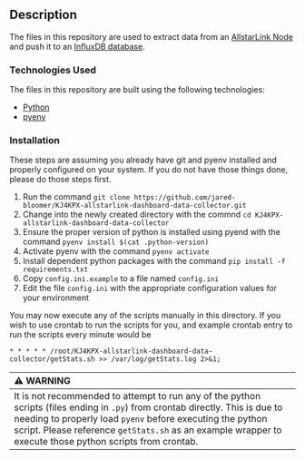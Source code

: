 ## Description

The files in this repository are used to extract data from an [AllstarLink Node](https://allstarlink.org/) and push it to an [InfluxDB database](https://www.influxdata.com/lp/influxdb-database/?msclkid=9d29bdfb600c1cd23b32d81038793c04).

### Technologies Used

The files in this repository are built using the following technologies:

* [Python](https://www.python.org/)
* [pyenv](https://github.com/pyenv/pyenv)

### Installation

These steps are assuming you already have git and pyenv installed and properly configured on your system. If you do not have those things done, please do those steps first. 

1. Run the command `git clone https://github.com/jared-bloomer/KJ4KPX-allstarlink-dashboard-data-collector.git`
2. Change into the newly created directory with the commnd `cd KJ4KPX-allstarlink-dashboard-data-collector`
3. Ensure the proper version of python is installed using pyend with the command `pyenv install $(cat .python-version)`
4. Activate pyenv with the command `pyenv activate`
5. Install dependent python packages with the command `pip install -f requirements.txt`
6. Copy `config.ini.example` to a file named `config.ini`
7. Edit the file `config.ini` with the appropriate configuration values for your environment

You may now execute any of the scripts manually in this directory. If you wish to use crontab to run the scripts for you, and example crontab entry to run the scripts every minute would be 

```
* * * * * /root/KJ4KPX-allstarlink-dashboard-data-collector/getStats.sh >> /var/log/getStats.log 2>&1;
```

| :warning: WARNING          |
|:---------------------------|
| It is not recommended to attempt to run any of the python scripts (files ending in `.py`) from crontab directly. This is due to needing to properly load `pyenv` before executing the python script. Please reference `getStats.sh` as an example wrapper to execute those python scripts from crontab. |



